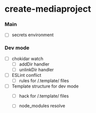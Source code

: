 # create-mediaproject

### Main
- [ ] secrets environment

### Dev mode
- [ ] chokidar watch
  - [ ] addDir handler
  - [ ] unlinkDir handler
- [ ] ESLint conflict
  - [ ] rules for /\.template/ files
- [ ] Template structure for dev mode
  - [ ] hack for /\.template/ files
  - [ ] node_modules resolve

